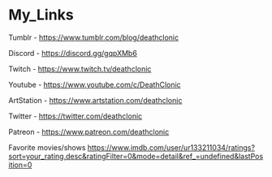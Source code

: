 # My_Links

Tumblr - https://www.tumblr.com/blog/deathclonic

Discord - https://discord.gg/gqpXMb6

Twitch - https://www.twitch.tv/deathclonic

Youtube - https://www.youtube.com/c/DeathClonic

ArtStation - https://www.artstation.com/deathclonic

Twitter - https://twitter.com/deathclonic

Patreon - https://www.patreon.com/deathclonic

Favorite movies/shows https://www.imdb.com/user/ur133211034/ratings?sort=your_rating,desc&ratingFilter=0&mode=detail&ref_=undefined&lastPosition=0
